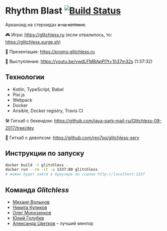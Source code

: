 # Rhythm Blast [![Build Status](https://travis-ci.org/frontend-park-mail-ru/2017_2_glitchless.svg?branch=site-base)](https://travis-ci.org/frontend-park-mail-ru/2017_2_glitchless)

Арканоид на стероидах <s>и на котлине</s>.

🎮 Игра: https://glitchless.ru (если отвалилось, то: https://glitchless.surge.sh)

💈 Презентация: https://promo.glitchless.ru

🚀 Выступление: https://youtu.be/vwdLFMBApPI?t=1h37m32s (1:37:32)


## Технологии

- Kotlin, TypeScript, Babel
- Pixi.js
- Webpack
- Docker
- Ansible, Docker registry, Travis CI

🛠 Гитхаб с бекендом: https://github.com/java-park-mail-ru/Glitchless-09-2017/tree/dev

🎻 Гитхаб с девопсом: https://github.com/reo7sp/glitchless-serv


## Инструкции по запуску

```sh
docker build -t glitchless .
docker run --rm -it -p 1337:80 glitchless
# можно будет зайти в браузере по ссылке http://localhost:1337
```


## Команда _Glitchless_

- [Михаил Волынов](https://github.com/StealthTech)
- [Никита Куликов](https://github.com/LionZXY)
- [Олег Морозенков](https://github.com/reo7sp)
- [Юрий Голубев](https://github.com/Ansile)
- [Александр Цветков](https://github.com/warprobot) – лучший ментор
